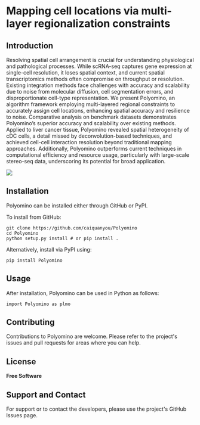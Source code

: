 Mapping cell locations via multi-layer regionalization constraints
=========================================================================

Introduction
------------
Resolving spatial cell arrangement is crucial for understanding physiological and pathological processes. While scRNA-seq captures gene expression at single-cell resolution, it loses spatial context, and current spatial transcriptomics methods often compromise on throughput or resolution. Existing integration methods face challenges with accuracy and scalability due to noise from molecular diffusion, cell segmentation errors, and disproportionate cell-type representation. We present Polyomino, an algorithm framework employing multi-layered regional constraints to accurately assign cell locations, enhancing spatial accuracy and resilience to noise. Comparative analysis on benchmark datasets demonstrates Polyomino’s superior accuracy and scalability over existing methods. Applied to liver cancer tissue, Polyomino revealed spatial heterogeneity of cDC cells, a detail missed by deconvolution-based techniques, and achieved cell-cell interaction resolution beyond traditional mapping approaches. Additionally, Polyomino outperforms current techniques in computational efficiency and resource usage, particularly with large-scale stereo-seq data, underscoring its potential for broad application.

![](https://s2.loli.net/2024/08/28/mN2Bsg1W6aVpljh.png)

Installation
------------
Polyomino can be installed either through GitHub or PyPI.

To install from GitHub:

    git clone https://github.com/caiquanyou/Polyomino
    cd Polyomino
    python setup.py install # or pip install .

Alternatively, install via PyPI using:

    pip install Polyomino

Usage
-----
After installation, Polyomino can be used in Python as follows:

    import Polyomino as plmo

Contributing
------------
Contributions to Polyomino are welcome. Please refer to the project's issues and pull requests for areas where you can help.

License
-------
**Free Software**

Support and Contact
-------------------
For support or to contact the developers, please use the project's GitHub Issues page.